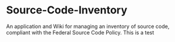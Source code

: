 # Source-Code-Inventory
An application and Wiki for managing an inventory of source code, compliant with the Federal Source Code Policy.  This is a test
